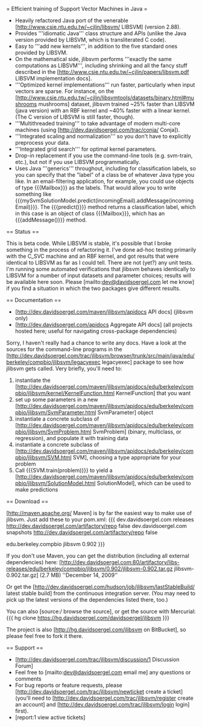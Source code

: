 = Efficient training of Support Vector Machines in Java =

 * Heavily refactored Java port of the venerable [http://www.csie.ntu.edu.tw/~cjlin/libsvm/ LIBSVM] (version 2.88).
 * Provides '''idiomatic Java''' class structure and APIs (unlike the Java version provided by LIBSVM, which is transliterated C code).
 * Easy to '''add new kernels''', in addition to the five standard ones provided by LIBSVM.
 * On the mathematical side, jlibsvm performs '''exactly the same computations as LIBSVM''', including shrinking and all the fancy stuff described in the [http://www.csie.ntu.edu.tw/~cjlin/papers/libsvm.pdf LIBSVM implementation docs].
 * '''Optimized kernel implementations''' run faster, particularly when input vectors are sparse.  For instance, on the [http://www.csie.ntu.edu.tw/~cjlin/libsvmtools/datasets/binary.html#mushrooms mushrooms] dataset, jlibsvm trained ~25% faster than LIBSVM (java version) with an RBF kernel and ~40% faster with a linear kernel.  (The C version of LIBSVM is still faster, though).
 * '''Multithreaded training''' to take advantage of modern multi-core machines (using [http://dev.davidsoergel.com/trac/conja/ Conja]).
 * '''Integrated scaling and normalization''' so you don't have to explicitly preprocess your data.
 * '''Integrated grid search''' for optimal kernel parameters.
 * Drop-in replacement if you use the command-line tools (e.g. svm-train, etc.), but not if you use LIBSVM programmatically.
 * Uses Java '''generics''' throughout, including for classification labels, so you can specify that the "label" of a class be of whatever Java type you like.  In an email-filtering application, for example, you could use objects of type {{{Mailbox}}} as the labels.  That would allow you to write something like {{{mySvmSolutionModel.predict(incomingEmail).addMessage(incomingEmail)}}}.  The {{{predict()}}} method returns a classification label, which in this case is an object of class {{{Mailbox}}}, which has an {{{addMessage()}}} method.
 

== Status ==

This is beta code.  While LIBSVM is stable, it's possible that I broke something in the process of refactoring it.  I've done ad-hoc testing primarily with the C_SVC machine and an RBF kernel, and got results that were identical to LIBSVM as far as I could tell.  There are not (yet?) any unit tests.  I'm running some automated verifications that jlibsvm behaves identically to LIBSVM for a number of input datasets and parameter choices; results will be available here soon.  Please [mailto:dev@davidsoergel.com let me know] if you find a situation in which the two packages give different results.

== Documentation ==

 * [http://dev.davidsoergel.com/maven/jlibsvm/apidocs API docs] (jlibsvm only)
 * [http://dev.davidsoergel.com/apidocs Aggregate API docs] (all projects hosted here; useful for navigating cross-package dependencies)

Sorry, I haven't really had a chance to write any docs.  Have a look at the sources for the command-line programs in the [http://dev.davidsoergel.com/trac/jlibsvm/browser/trunk/src/main/java/edu/berkeley/compbio/jlibsvm/legacyexec legacyexec] package to see how jlibsvm gets called.  Very briefly, you'll need to:

 1. instantiate the [http://dev.davidsoergel.com/maven/jlibsvm/apidocs/edu/berkeley/compbio/jlibsvm/kernel/KernelFunction.html KernelFunction] that you want
 2. set up some parameters in a new [http://dev.davidsoergel.com/maven/jlibsvm/apidocs/edu/berkeley/compbio/jlibsvm/SvmParameter.html SvmParameter] object
 3. instantiate a concrete subclass of [http://dev.davidsoergel.com/maven/jlibsvm/apidocs/edu/berkeley/compbio/jlibsvm/SvmProblem.html SvmProblem] (binary, multiclass, or regression), and populate it with training data
 4. instantiate a concrete subclass of [http://dev.davidsoergel.com/maven/jlibsvm/apidocs/edu/berkeley/compbio/jlibsvm/SVM.html SVM], choosing a type appropriate for your problem
 5. Call {{{SVM.train(problem)}}} to yield a [http://dev.davidsoergel.com/maven/jlibsvm/apidocs/edu/berkeley/compbio/jlibsvm/SolutionModel.html SolutionModel], which can be used to make predictions

== Download ==

[http://maven.apache.org/ Maven] is by far the easiest way to make use of jlibsvm.  Just add these to your pom.xml:
{{{
<repositories>
	<repository>
		<id>dev.davidsoergel.com releases</id>
		<url>http://dev.davidsoergel.com/artifactory/repo</url>
		<snapshots>
			<enabled>false</enabled>
		</snapshots>
	</repository>
	<repository>
		<id>dev.davidsoergel.com snapshots</id>
		<url>http://dev.davidsoergel.com/artifactory/repo</url>
		<releases>
			<enabled>false</enabled>
		</releases>
	</repository>
</repositories>

<dependencies>
	<dependency>
		<groupId>edu.berkeley.compbio</groupId>
		<artifactId>jlibsvm</artifactId>
		<version>0.902</version>
	</dependency>
</dependencies>
}}}


If you don't use Maven, you can get the distribution (including all external dependencies) here: [http://dev.davidsoergel.com:80/artifactory/libs-releases/edu/berkeley/compbio/jlibsvm/0.902/jlibsvm-0.902.tar.gz jlibsvm-0.902.tar.gz] (2.7 MB)  ''December 14, 2009''

Or get the [http://dev.davidsoergel.com/hudson/job/jlibsvm/lastStableBuild/ latest stable build] from the continuous integration server.  (You may need to pick up the latest versions of the dependencies listed there, too.)

You can also [source:/ browse the source], or get the source with Mercurial:
{{{
hg clone https://hg.davidsoergel.com/davidsoergel/jlibsvm
}}}

The project is also [http://hg.davidsoergel.com/jlibsvm on BitBucket], so please feel free to fork it there.


== Support ==

 * [http://dev.davidsoergel.com/trac/jlibsvm/discussion/1 Discussion Forum]
 * Feel free to [mailto:dev@davidsoergel.com email me] any questions or comments
 * For bug reports or feature requests, please [http://dev.davidsoergel.com/trac/jlibsvm/newticket create a ticket] (you'll need to [http://dev.davidsoergel.com/trac/jlibsvm/register create an account] and [http://dev.davidsoergel.com/trac/jlibsvm/login login] first).
 * [report:1 view active tickets]